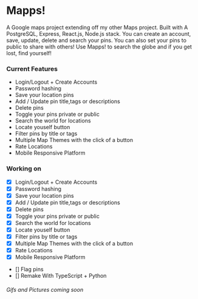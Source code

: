 # Mapps!

A Google maps project extending off my other Maps project.
Built with A PostgreSQL, Express, React.js, Node.js stack.
You can create an account, save, update, delete and search your pins.
You can also set your pins to public to share with others!
Use Mapps! to search the globe and if you get lost, find yourself!

### Current Features

- Login/Logout + Create Accounts
- Password hashing
- Save your location pins
- Add / Update pin title,tags or descriptions
- Delete pins
- Toggle your pins private or public
- Search the world for locations
- Locate youself button
- Filter pins by title or tags
- Multiple Map Themes with the click of a button
- Rate Locations
- Mobile Responsive Platform

### Working on

- [x] Login/Logout + Create Accounts
- [x] Password hashing
- [x] Save your location pins
- [x] Add / Update pin title,tags or descriptions
- [x] Delete pins
- [x] Toggle your pins private or public
- [x] Search the world for locations
- [x] Locate youself button
- [x] Filter pins by title or tags
- [x] Multiple Map Themes with the click of a button
- [x] Rate Locations
- [x] Mobile Responsive Platform
- [] Flag pins
- [] Remake With TypeScript + Python

###### Gifs and Pictures coming soon
